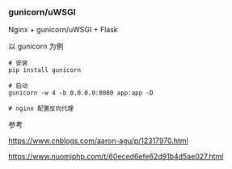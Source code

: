 ### gunicorn/uWSGI

Nginx + gunicorn/uWSGI + Flask

以 gunicorn 为例

```
# 安装
pip install gunicorn

# 启动
gunicorn -w 4 -b 0.0.0.0:8080 app:app -D

# nginx 配置反向代理

```



参考

https://www.cnblogs.com/aaron-agu/p/12317970.html

https://www.nuomiphp.com/t/60eced6efe62d91b4d5ae027.html